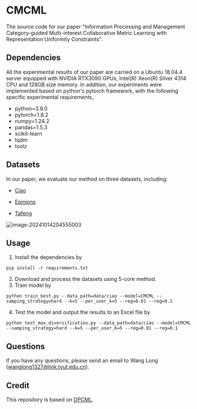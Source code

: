 # CMCML

The source code for our paper "Information Processing and Management Category-guided Multi-interest Collaborative Metric Learning with Representation Uniformity Constraints". 

## Dependencies
All the experimental results of our paper are carried on a Ubuntu 18.04.4 server equipped with NVIDIA RTX3090 GPUs, Intel(R) Xeon(R) Silver 4314 CPU and 128GB size memory. In addition, our experiments were implemented based on python's pytorch framework, with the following specific experimental requirements,
- python=3.9.0
- pytorch=1.8.2
- numpy=1.24.2
- pandas=1.5.3
- scikit-learn
- tqdm
- toolz

## Datasets
In our paper, we evaluate our method on three datasets, including: 
- [Ciao](https://www.cse.msu.edu/~tangjili/datasetcode/truststudy.htm)

- [Epinions](https://www.cse.msu.edu/~tangjili/datasetcode/truststudy.htm)

- [Tafeng](https://www.kaggle.com/datasets/chiranjivdas09/ta-feng-grocery-dataset
  )
  

![image-20241014204555003](C:/Users/15998/AppData/Roaming/Typora/typora-user-images/image-20241014204555003.png)


## Usage
1. Install the dependencies by 
```
pip install -r requirements.txt
```
2. Download  and process the datasets using 5-core method. 
3. Train  model by
```
python train_best.py --data_path=data/ciao --model=CMCML --samping_strategy=hard --k=5 --per_user_k=5 --reg=0.01 --reg=0.1
```
4. Test the model and output the results to an Excel file by
```
python test_max_diversification.py --data_path=data/ciao --model=CMCML --samping_strategy=hard --k=5 --per_user_k=5 --reg=0.01 --reg=0.1
```

## Questions
If you have any questions, please send an email to Wang Long (wanglong1327@link.tyut.edu.cn). 

## Credit
This repository is based on [DPCML](https://github.com/statusrank/DPCML). 